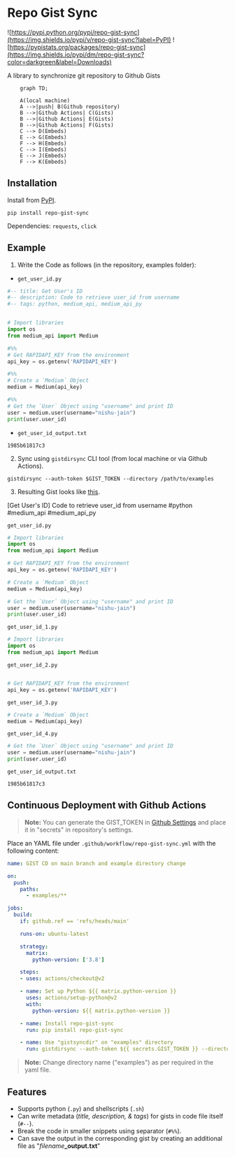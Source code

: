 # Repo Gist Sync

![https://pypi.python.org/pypi/repo-gist-sync](https://img.shields.io/pypi/v/repo-gist-sync?label=PyPI)
![https://pypistats.org/packages/repo-gist-sync](https://img.shields.io/pypi/dm/repo-gist-sync?color=darkgreen&label=Downloads)


A library to synchronize git repository to Github Gists

```mermaid
    graph TD;

    A(local machine)
    A -->|push| B(Github repository)
    B -->|Github Actions| C(Gists)
    B -->|Github Actions| E(Gists)
    B -->|Github Actions| F(Gists)
    C --> D(Embeds)
    E --> G(Embeds)
    F --> H(Embeds)
    C --> I(Embeds)
    E --> J(Embeds)
    F --> K(Embeds)
```

## Installation

Install from [PyPI](https://pypi.org/project/repo-gist-sync).

```shell
pip install repo-gist-sync
```

Dependencies: `requests`, `click`

## Example

1. Write the Code as follows (in the repository, examples folder):

- `get_user_id.py`

```python
#-- title: Get User's ID
#-- description: Code to retrieve user_id from username
#-- tags: python, medium_api, medium_api_py


# Import libraries
import os
from medium_api import Medium

#%%
# Get RAPIDAPI_KEY from the environment
api_key = os.getenv('RAPIDAPI_KEY')

#%%
# Create a `Medium` Object
medium = Medium(api_key)

#%%
# Get the `User` Object using "username" and print ID
user = medium.user(username="nishu-jain")
print(user.user_id)
```

- `get_user_id_output.txt`

```plain
1985b61817c3
```

2. Sync using `gistdirsync` CLI tool (from local machine or via Github Actions).

```shell
gistdirsync --auth-token $GIST_TOKEN --directory /path/to/examples
```

3. Resulting Gist looks like [this](https://gist.github.com/weeping-angel/c4e694ee6f2ede9d7261acd87152e8f7).

[Get User's ID] Code to retrieve user_id from username #python #medium_api #medium_api_py 

`get_user_id.py`
```python
# Import libraries
import os
from medium_api import Medium

# Get RAPIDAPI_KEY from the environment
api_key = os.getenv('RAPIDAPI_KEY')

# Create a `Medium` Object
medium = Medium(api_key)

# Get the `User` Object using "username" and print ID
user = medium.user(username="nishu-jain")
print(user.user_id)
```
`get_user_id_1.py`
```python
# Import libraries
import os
from medium_api import Medium
```

`get_user_id_2.py`
```python

# Get RAPIDAPI_KEY from the environment
api_key = os.getenv('RAPIDAPI_KEY')
```

`get_user_id_3.py`
```python
# Create a `Medium` Object
medium = Medium(api_key)
```

`get_user_id_4.py`
```python
# Get the `User` Object using "username" and print ID
user = medium.user(username="nishu-jain")
print(user.user_id)
```

`get_user_id_output.txt`
```plain
1985b61817c3
```

## Continuous Deployment with Github Actions

> **Note:** You can generate the GIST_TOKEN in [Github Settings](https://github.com/settings/tokens) and place it in "secrets" in repository's settings.

Place an YAML file under `.github/workflow/repo-gist-sync.yml` with the following content:


```yaml
name: GIST CD on main branch and example directory change

on:
  push:
    paths:
      - examples/**

jobs:
  build:
    if: github.ref == 'refs/heads/main'

    runs-on: ubuntu-latest

    strategy:
      matrix:
        python-version: ['3.8']

    steps:
    - uses: actions/checkout@v2

    - name: Set up Python ${{ matrix.python-version }}
      uses: actions/setup-python@v2
      with:
        python-version: ${{ matrix.python-version }}

    - name: Install repo-gist-sync
      run: pip install repo-gist-sync

    - name: Use "gistsyncdir" on "examples" directory
      run: gistdirsync --auth-token ${{ secrets.GIST_TOKEN }} --directory ./examples/
```

> **Note:** Change directory name ("examples") as per required in the yaml file.

## Features

- Supports python (`.py`) and shellscripts (`.sh`)
- Can write metadata (_title, description, & tags_) for gists in code file itself (`#--`).
- Break the code in smaller snippets using separator (`#%%`). 
- Can save the output in the corresponding gist by creating an additional file as "_filename_**_output.txt**"


